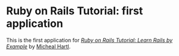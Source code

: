 # Ruby on Rails Tutorial: first application

This is the first application for
[*Ruby on Rails Tutorial: Learn Rails by Example*](http://railstutorial.org/) by [Micheal Hartl](http://michaelhartl.com/).
